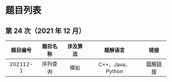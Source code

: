 # 题目列表

## 第 24 次（2021 年 12 月）

| 题目编号 | 题目名称 | 涉及算法 | 题解语言 | 链接 | 
| :-: | :-: | :-: | :-: | :-: |
| 202112-1 | 序列查询 | 模拟 | C++、Java、Python | [题解链接](/24/1) | 